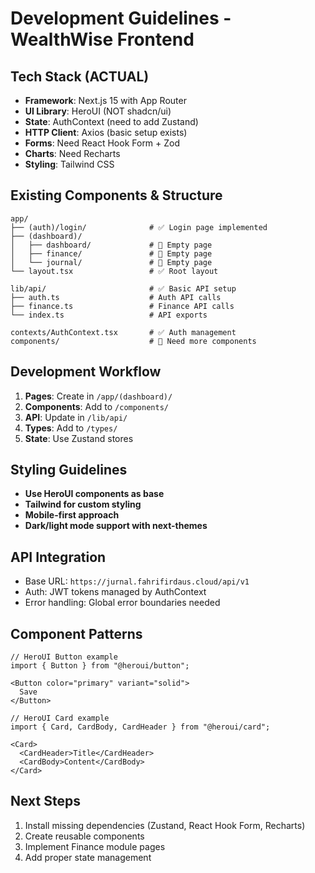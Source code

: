 # Development Guidelines - WealthWise Frontend

## Tech Stack (ACTUAL)
- **Framework**: Next.js 15 with App Router
- **UI Library**: HeroUI (NOT shadcn/ui)
- **State**: AuthContext (need to add Zustand)
- **HTTP Client**: Axios (basic setup exists)
- **Forms**: Need React Hook Form + Zod
- **Charts**: Need Recharts
- **Styling**: Tailwind CSS

## Existing Components & Structure
```
app/
├── (auth)/login/              # ✅ Login page implemented
├── (dashboard)/
│   ├── dashboard/             # 🚧 Empty page
│   ├── finance/               # 🚧 Empty page  
│   └── journal/               # 🚧 Empty page
└── layout.tsx                 # ✅ Root layout

lib/api/                       # ✅ Basic API setup
├── auth.ts                    # Auth API calls
├── finance.ts                 # Finance API calls
└── index.ts                   # API exports

contexts/AuthContext.tsx       # ✅ Auth management
components/                    # 🚧 Need more components
```

## Development Workflow
1. **Pages**: Create in `/app/(dashboard)/`
2. **Components**: Add to `/components/`
3. **API**: Update in `/lib/api/`
4. **Types**: Add to `/types/`
5. **State**: Use Zustand stores

## Styling Guidelines
- **Use HeroUI components as base**
- **Tailwind for custom styling**
- **Mobile-first approach**
- **Dark/light mode support with next-themes**

## API Integration
- Base URL: `https://jurnal.fahrifirdaus.cloud/api/v1`
- Auth: JWT tokens managed by AuthContext
- Error handling: Global error boundaries needed

## Component Patterns
```tsx
// HeroUI Button example
import { Button } from "@heroui/button";

<Button color="primary" variant="solid">
  Save
</Button>

// HeroUI Card example
import { Card, CardBody, CardHeader } from "@heroui/card";

<Card>
  <CardHeader>Title</CardHeader>
  <CardBody>Content</CardBody>
</Card>
```

## Next Steps
1. Install missing dependencies (Zustand, React Hook Form, Recharts)
2. Create reusable components
3. Implement Finance module pages
4. Add proper state management